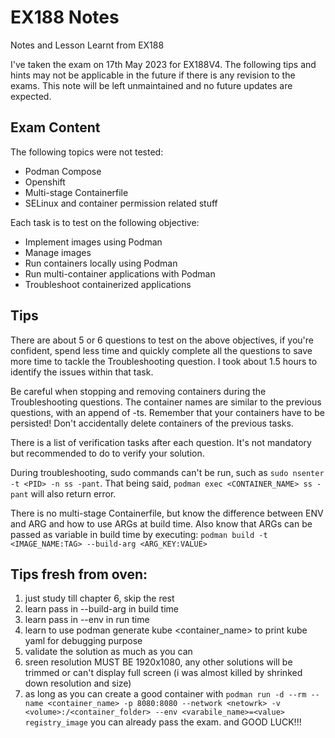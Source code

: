 # EX188 Notes
Notes and Lesson Learnt from EX188

I've taken the exam on 17th May 2023 for EX188V4. The following tips and hints may not be applicable in the future if there is any revision to the exams. This note will be left unmaintained and no future updates are expected.

## Exam Content
The following topics were not tested:
- Podman Compose
- Openshift
- Multi-stage Containerfile
- SELinux and container permission related stuff

Each task is to test on the following objective:
- Implement images using Podman
- Manage images
- Run containers locally using Podman
- Run multi-container applications with Podman
- Troubleshoot containerized applications

## Tips
There are about 5 or 6 questions to test on the above objectives, if you're confident, spend less time and quickly complete all the questions to save more time to tackle the Troubleshooting question. I took about 1.5 hours to identify the issues within that task.

Be careful when stopping and removing containers during the Troubleshooting questions. The container names are similar to the previous questions, with an append of <CONTAINER-NAME>-ts. Remember that your containers have to be persisted! Don't accidentally delete containers of the previous tasks.

There is a list of verification tasks after each question. It's not mandatory but recommended to do to verify your solution.
  
During troubleshooting, sudo commands can't be run, such as `sudo nsenter -t <PID> -n ss -pant`.
That being said, `podman exec <CONTAINER_NAME> ss -pant` will also return error.

There is no multi-stage Containerfile, but know the difference between ENV and ARG and how to use ARGs at build time. Also know that ARGs can be passed as variable in build time by executing:
`podman build -t <IMAGE_NAME:TAG> --build-arg <ARG_KEY:VALUE>`
  
## Tips fresh from oven:
1. just study till chapter 6, skip the rest
2. learn pass in --build-arg in build time
3. learn pass in --env in run time
4. learn to use podman generate kube <container_name> to print kube yaml for debugging purpose
5. validate the solution as much as you can
6. sreen resolution MUST BE 1920x1080, any other solutions will be trimmed or can't display full screen (i was almost killed by shrinked down resolution and size)
7. as long as you can create a good container with
  `podman run -d --rm --name <container_name> -p 8080:8080 --network <netowrk> -v <volume>:/<container_folder> --env <varabile_name>=<value> registry_image`
  you can already pass the exam. 
  and GOOD LUCK!!!

